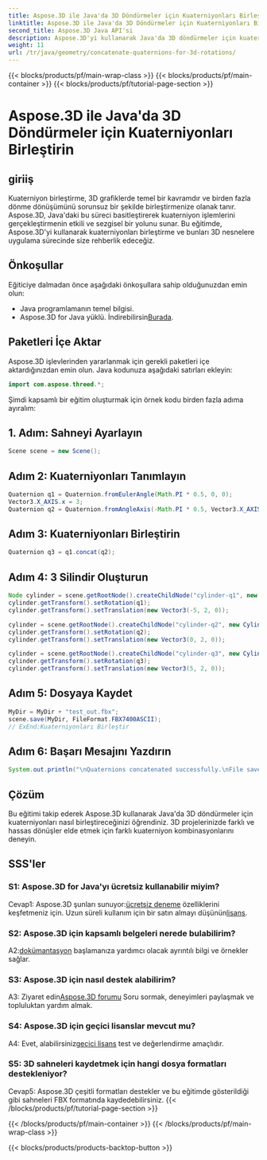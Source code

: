 ```yaml
---
title: Aspose.3D ile Java'da 3D Döndürmeler için Kuaterniyonları Birleştirin
linktitle: Aspose.3D ile Java'da 3D Döndürmeler için Kuaterniyonları Birleştirin
second_title: Aspose.3D Java API'si
description: Aspose.3D'yi kullanarak Java'da 3D döndürmeler için kuaterniyonları nasıl birleştireceğinizi öğrenin. Sorunsuz animasyon dönüşümleri için adım adım kılavuzumuzu izleyin.
weight: 11
url: /tr/java/geometry/concatenate-quaternions-for-3d-rotations/
---
```


{{< blocks/products/pf/main-wrap-class >}}
{{< blocks/products/pf/main-container >}}
{{< blocks/products/pf/tutorial-page-section >}}

# Aspose.3D ile Java'da 3D Döndürmeler için Kuaterniyonları Birleştirin

## giriiş

Kuaterniyon birleştirme, 3D grafiklerde temel bir kavramdır ve birden fazla dönme dönüşümünü sorunsuz bir şekilde birleştirmenize olanak tanır. Aspose.3D, Java'daki bu süreci basitleştirerek kuaterniyon işlemlerini gerçekleştirmenin etkili ve sezgisel bir yolunu sunar. Bu eğitimde, Aspose.3D'yi kullanarak kuaterniyonları birleştirme ve bunları 3D nesnelere uygulama sürecinde size rehberlik edeceğiz.

## Önkoşullar

Eğiticiye dalmadan önce aşağıdaki önkoşullara sahip olduğunuzdan emin olun:

- Java programlamanın temel bilgisi.
- Aspose.3D for Java yüklü. İndirebilirsin[Burada](https://releases.aspose.com/3d/java/).

## Paketleri İçe Aktar

Aspose.3D işlevlerinden yararlanmak için gerekli paketleri içe aktardığınızdan emin olun. Java kodunuza aşağıdaki satırları ekleyin:

```java
import com.aspose.threed.*;
```

Şimdi kapsamlı bir eğitim oluşturmak için örnek kodu birden fazla adıma ayıralım:

## 1. Adım: Sahneyi Ayarlayın

```java
Scene scene = new Scene();
```

## Adım 2: Kuaterniyonları Tanımlayın

```java
Quaternion q1 = Quaternion.fromEulerAngle(Math.PI * 0.5, 0, 0);
Vector3.X_AXIS.x = 3;
Quaternion q2 = Quaternion.fromAngleAxis(-Math.PI * 0.5, Vector3.X_AXIS);
```

## Adım 3: Kuaterniyonları Birleştirin

```java
Quaternion q3 = q1.concat(q2);
```

## Adım 4: 3 Silindir Oluşturun

```java
Node cylinder = scene.getRootNode().createChildNode("cylinder-q1", new Cylinder(0.1, 1, 2));
cylinder.getTransform().setRotation(q1);
cylinder.getTransform().setTranslation(new Vector3(-5, 2, 0));
```

```java
cylinder = scene.getRootNode().createChildNode("cylinder-q2", new Cylinder(0.1, 1, 2));
cylinder.getTransform().setRotation(q2);
cylinder.getTransform().setTranslation(new Vector3(0, 2, 0));
```

```java
cylinder = scene.getRootNode().createChildNode("cylinder-q3", new Cylinder(0.1, 1, 2));
cylinder.getTransform().setRotation(q3);
cylinder.getTransform().setTranslation(new Vector3(5, 2, 0));
```

## Adım 5: Dosyaya Kaydet

```java
MyDir = MyDir + "test_out.fbx";
scene.save(MyDir, FileFormat.FBX7400ASCII);
// ExEnd:Kuaterniyonları Birleştir
```

## Adım 6: Başarı Mesajını Yazdırın

```java
System.out.println("\nQuaternions concatenated successfully.\nFile saved at " + MyDir);
```

## Çözüm

Bu eğitimi takip ederek Aspose.3D kullanarak Java'da 3D döndürmeler için kuaterniyonları nasıl birleştireceğinizi öğrendiniz. 3D projelerinizde farklı ve hassas dönüşler elde etmek için farklı kuaterniyon kombinasyonlarını deneyin.

## SSS'ler

### S1: Aspose.3D for Java'yı ücretsiz kullanabilir miyim?

 Cevap1: Aspose.3D şunları sunuyor:[ücretsiz deneme](https://releases.aspose.com/) özelliklerini keşfetmeniz için. Uzun süreli kullanım için bir satın almayı düşünün[lisans](https://purchase.aspose.com/buy).

### S2: Aspose.3D için kapsamlı belgeleri nerede bulabilirim?

 A2:[dokümantasyon](https://reference.aspose.com/3d/java/) başlamanıza yardımcı olacak ayrıntılı bilgi ve örnekler sağlar.

### S3: Aspose.3D için nasıl destek alabilirim?

 A3: Ziyaret edin[Aspose.3D forumu](https://forum.aspose.com/c/3d/18) Soru sormak, deneyimleri paylaşmak ve topluluktan yardım almak.

### S4: Aspose.3D için geçici lisanslar mevcut mu?

 A4: Evet, alabilirsiniz[geçici lisans](https://purchase.aspose.com/temporary-license/) test ve değerlendirme amaçlıdır.

### S5: 3D sahneleri kaydetmek için hangi dosya formatları destekleniyor?

Cevap5: Aspose.3D çeşitli formatları destekler ve bu eğitimde gösterildiği gibi sahneleri FBX formatında kaydedebilirsiniz.
{{< /blocks/products/pf/tutorial-page-section >}}

{{< /blocks/products/pf/main-container >}}
{{< /blocks/products/pf/main-wrap-class >}}

{{< blocks/products/products-backtop-button >}}
